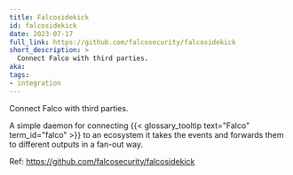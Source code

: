 ```yaml
---
title: Falcosidekick
id: falcosidekick
date: 2023-07-17
full_link: https://github.com/falcosecurity/falcosidekick
short_description: >
  Connect Falco with third parties.
aka:
tags:
- integration
---
```

Connect Falco with third parties.

<!--more-->
A simple daemon for connecting {{< glossary_tooltip text="Falco" term_id="falco" >}} to an ecosystem it takes the events and forwards them to different outputs in a fan-out way.

Ref: https://github.com/falcosecurity/falcosidekick
